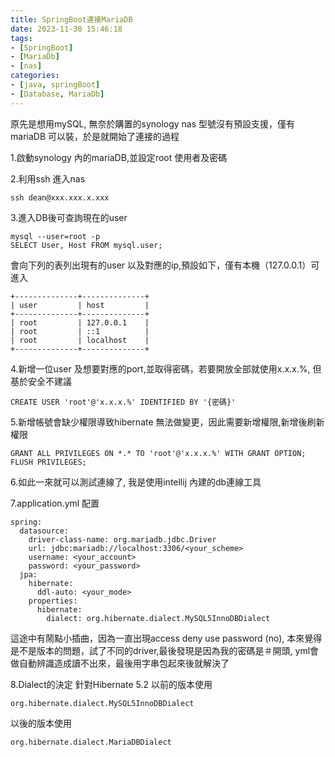 ```yaml
---
title: SpringBoot連接MariaDB
date: 2023-11-30 15:46:18
tags:
- [SpringBoot]
- [MariaDb]
- [nas]
categories:
- [java, springBoot]
- [Database, MariaDb]
---
```

原先是想用mySQL, 無奈於購置的synology nas 型號沒有預設支援，僅有mariaDB 可以裝，於是就開始了連接的過程

1.啟動synology 內的mariaDB,並設定root 使用者及密碼

2.利用ssh 進入nas
```
ssh dean@xxx.xxx.x.xxx
```
<!--more-->
3.進入DB後可查詢現在的user
```
mysql --user=root -p
SELECT User, Host FROM mysql.user;
```
會向下列的表列出現有的user 以及對應的ip,預設如下，僅有本機（127.0.0.1）可進入
```
+--------------+--------------+
| user         | host         |
+--------------+--------------+
| root         | 127.0.0.1    |
| root         | ::1          |
| root         | localhost    |
+--------------+--------------+
```
4.新增一位user 及想要對應的port,並取得密碼，若要開放全部就使用x.x.x.%, 但基於安全不建議
```
CREATE USER 'root'@'x.x.x.%' IDENTIFIED BY '{密碼}'
```
5.新增帳號會缺少權限導致hibernate 無法做變更，因此需要新增權限,新增後刷新權限
```
GRANT ALL PRIVILEGES ON *.* TO 'root'@'x.x.x.%' WITH GRANT OPTION; 
FLUSH PRIVILEGES;
```
6.如此一來就可以測試連線了, 我是使用intellij 內建的db連線工具

7.application.yml 配置
```
spring:
  datasource:
    driver-class-name: org.mariadb.jdbc.Driver
    url: jdbc:mariadb://localhost:3306/<your_scheme>
    username: <your_account>
    password: <your_password>
  jpa:
    hibernate:
      ddl-auto: <your_mode>
    properties:
      hibernate:
        dialect: org.hibernate.dialect.MySQL5InnoDBDialect
```
這途中有鬧點小插曲，因為一直出現access deny use password (no), 本來覺得是不是版本的問題，試了不同的driver,最後發現是因為我的密碼是＃開頭, yml會做自動辨識造成讀不出來，最後用字串包起來後就解決了

8.Dialect的決定
針對Hibernate 5.2 以前的版本使用
```
org.hibernate.dialect.MySQL5InnoDBDialect
```
以後的版本使用
```
org.hibernate.dialect.MariaDBDialect
```